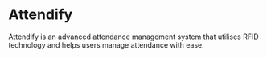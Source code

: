 # Attendify

Attendify is an advanced attendance management system that utilises RFID technology and helps users manage attendance with ease.
